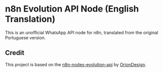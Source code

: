 # n8n Evolution API Node (English Translation)

This is an unofficial WhatsApp API node for n8n, translated from the original Portuguese version.

## Credit

This project is based on the [n8n-nodes-evolution-api](https://github.com/oriondesign2015/n8n-nodes-evolution-api) by [OrionDesign](https://github.com/oriondesign2015).

